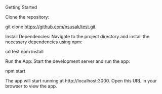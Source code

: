 Getting Started

Clone the repository:

git clone https://github.com/nsusak/test.git

Install Dependencies:
Navigate to the project directory and install the necessary dependencies using npm:

cd test
npm install

Run the App:
Start the development server and run the app:

npm start

The app will start running at http://localhost:3000. Open this URL in your browser to view the app.
